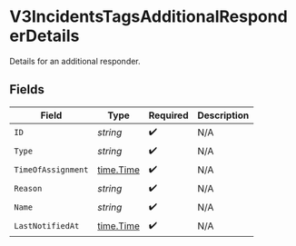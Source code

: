 # V3IncidentsTagsAdditionalResponderDetails

Details for an additional responder.


## Fields

| Field                                     | Type                                      | Required                                  | Description                               |
| ----------------------------------------- | ----------------------------------------- | ----------------------------------------- | ----------------------------------------- |
| `ID`                                      | *string*                                  | :heavy_check_mark:                        | N/A                                       |
| `Type`                                    | *string*                                  | :heavy_check_mark:                        | N/A                                       |
| `TimeOfAssignment`                        | [time.Time](https://pkg.go.dev/time#Time) | :heavy_check_mark:                        | N/A                                       |
| `Reason`                                  | *string*                                  | :heavy_check_mark:                        | N/A                                       |
| `Name`                                    | *string*                                  | :heavy_check_mark:                        | N/A                                       |
| `LastNotifiedAt`                          | [time.Time](https://pkg.go.dev/time#Time) | :heavy_check_mark:                        | N/A                                       |